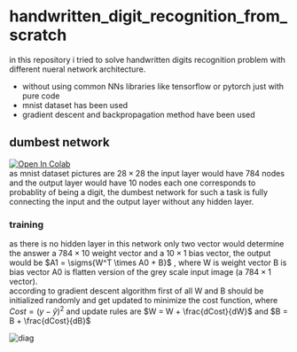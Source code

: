 # handwritten_digit_recognition_from_scratch
in this repository i tried to solve handwritten digits recognition problem with different nueral network architecture.

- without using common NNs libraries like tensorflow or pytorch just with pure code
- mnist dataset has been used
- gradient descent and backpropagation method have been used

## dumbest network
[![Open In Colab](https://colab.research.google.com/assets/colab-badge.svg)](https://colab.research.google.com/github/Mehrdadghassabi/handwritten_digit_recognition_from_scratch/blob/main/dumbest%D9%80network.ipynb) <br />
as mnist dataset pictures are $`28 \times 28`$ the input layer would have 784 nodes and the output layer would have 10 nodes each one corresponds to probablity of being a digit,
the dumbest network for such a task is fully connecting the input and the output layer without any hidden layer.<br />
### training
as there is no hidden layer in this network only two vector would determine the answer a $`784 \times 10`$ weight vector and a $`10 \times 1`$ bias vector,
the output would be $`A1 = \sigms{W^T \times A0 + B}`$ , 
where W is weight vector B is bias vector A0 is flatten version of the grey scale input image (a $`784 \times 1`$ vector). <br />
according to gradient descent algorithm first of all W and B should be initialized randomly and get updated to minimize the cost function,
where $`Cost = (y - \hat{y})^2`$ and update rules are $`W = W + \frac{dCost}{dW}`$ and $`B = B + \frac{dCost}{dB}`$


![diag](https://github.com/Mehrdadghassabi/handwritten_digit_recognition_from_scratch/assets/53050138/fb1743a7-9bf5-49c9-b61e-896486f696b2)
